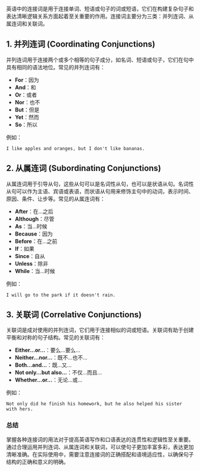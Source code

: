 英语中的连接词是用于连接单词、短语或句子的词或短语，它们在构建复杂句子和表达清晰逻辑关系方面起着至关重要的作用。连接词主要分为三类：并列连词、从属连词和关联词。

## 1. 并列连词 (Coordinating Conjunctions)

并列连词用于连接两个或多个相等的句子成分，如名词、短语或句子，它们在句中具有相同的语法地位。常见的并列连词有：

- **For**：因为
- **And**：和
- **Or**：或者
- **Nor**：也不
- **But**：但是
- **Yet**：然而
- **So**：所以

例如：
```
I like apples and oranges, but I don't like bananas.
```

## 2. 从属连词 (Subordinating Conjunctions)

从属连词用于引导从句，这些从句可以是名词性从句，也可以是状语从句。名词性从句可以作为主语、宾语或表语，而状语从句用来修饰主句中的动词，表示时间、原因、条件、让步等。常见的从属连词有：

- **After**：在...之后
- **Although**：尽管
- **As**：当...时候
- **Because**：因为
- **Before**：在...之前
- **If**：如果
- **Since**：自从
- **Unless**：除非
- **While**：当...时候

例如：
```
I will go to the park if it doesn't rain.
```

## 3. 关联词 (Correlative Conjunctions)

关联词是成对使用的并列连词，它们用于连接相似的词或短语。关联词有助于创建平衡和对称的句子结构。常见的关联词有：

- **Either...or...**：要么...要么...
- **Neither...nor...**：既不...也不...
- **Both...and...**：既...又...
- **Not only...but also...**：不仅...而且...
- **Whether...or...**：无论...或...

例如：
```
Not only did he finish his homework, but he also helped his sister with hers.
```

### 总结

掌握各种连接词的用法对于提高英语写作和口语表达的连贯性和逻辑性至关重要。通过合理运用并列连词、从属连词和关联词，可以使句子更加丰富多彩，表达更加清晰准确。在实际使用中，需要注意连接词的正确搭配和语境适应性，以确保句子结构的正确和意义的明确。